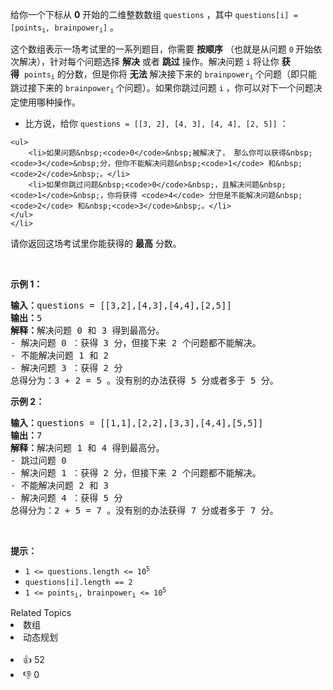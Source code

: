 <p>给你一个下标从 <strong>0</strong>&nbsp;开始的二维整数数组&nbsp;<code>questions</code>&nbsp;，其中&nbsp;<code>questions[i] = [points<sub>i</sub>, brainpower<sub>i</sub>]</code>&nbsp;。</p>

<p>这个数组表示一场考试里的一系列题目，你需要 <strong>按顺序</strong>&nbsp;（也就是从问题 <code>0</code><strong>&nbsp;</strong>开始依次解决），针对每个问题选择 <strong>解决</strong>&nbsp;或者 <strong>跳过</strong>&nbsp;操作。解决问题 <code>i</code>&nbsp;将让你 <b>获得</b>&nbsp;&nbsp;<code>points<sub>i</sub></code>&nbsp;的分数，但是你将 <strong>无法</strong>&nbsp;解决接下来的&nbsp;<code>brainpower<sub>i</sub></code>&nbsp;个问题（即只能跳过接下来的 <code>brainpower<sub>i</sub></code><sub>&nbsp;</sub>个问题）。如果你跳过问题&nbsp;<code>i</code>&nbsp;，你可以对下一个问题决定使用哪种操作。</p>

<ul> 
 <li>比方说，给你&nbsp;<code>questions = [[3, 2], [4, 3], [4, 4], [2, 5]]</code>&nbsp;： </li>
</ul>

    <ul>
    	<li>如果问题&nbsp;<code>0</code>&nbsp;被解决了， 那么你可以获得&nbsp;<code>3</code>&nbsp;分，但你不能解决问题&nbsp;<code>1</code> 和&nbsp;<code>2</code>&nbsp;。</li>
    	<li>如果你跳过问题&nbsp;<code>0</code>&nbsp;，且解决问题&nbsp;<code>1</code>&nbsp;，你将获得 <code>4</code> 分但是不能解决问题&nbsp;<code>2</code> 和&nbsp;<code>3</code>&nbsp;。</li>
    </ul>
    </li>


<p>请你返回这场考试里你能获得的 <strong>最高</strong>&nbsp;分数。</p>

<p>&nbsp;</p>

<p><strong>示例 1：</strong></p>

<pre><b>输入：</b>questions = [[3,2],[4,3],[4,4],[2,5]]
<b>输出：</b>5
<b>解释：</b>解决问题 0 和 3 得到最高分。
- 解决问题 0 ：获得 3 分，但接下来 2 个问题都不能解决。
- 不能解决问题 1 和 2
- 解决问题 3 ：获得 2 分
总得分为：3 + 2 = 5 。没有别的办法获得 5 分或者多于 5 分。
</pre>

<p><strong>示例 2：</strong></p>

<pre><b>输入：</b>questions = [[1,1],[2,2],[3,3],[4,4],[5,5]]
<b>输出：</b>7
<b>解释：</b>解决问题 1 和 4 得到最高分。
- 跳过问题 0
- 解决问题 1 ：获得 2 分，但接下来 2 个问题都不能解决。
- 不能解决问题 2 和 3
- 解决问题 4 ：获得 5 分
总得分为：2 + 5 = 7 。没有别的办法获得 7 分或者多于 7 分。
</pre>

<p>&nbsp;</p>

<p><strong>提示：</strong></p>

<ul> 
 <li><code>1 &lt;= questions.length &lt;= 10<sup>5</sup></code></li> 
 <li><code>questions[i].length == 2</code></li> 
 <li><code>1 &lt;= points<sub>i</sub>, brainpower<sub>i</sub> &lt;= 10<sup>5</sup></code></li> 
</ul>

<div><div>Related Topics</div><div><li>数组</li><li>动态规划</li></div></div><br><div><li>👍 52</li><li>👎 0</li></div>